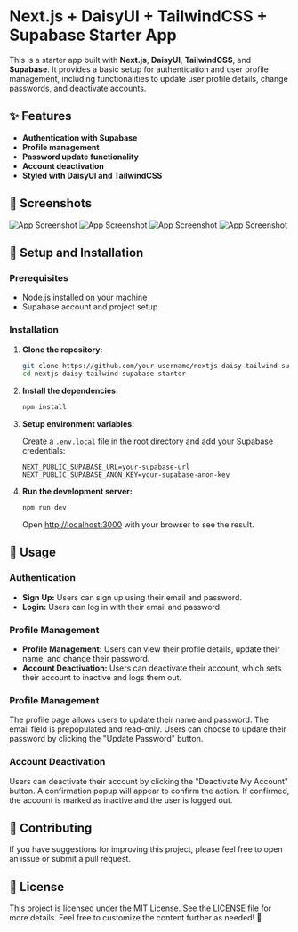 # Next.js + DaisyUI + TailwindCSS + Supabase Starter App

This is a starter app built with **Next.js**, **DaisyUI**, **TailwindCSS**, and **Supabase**. It provides a basic setup for authentication and user profile management, including functionalities to update user profile details, change passwords, and deactivate accounts.

## ✨ Features

- **Authentication with Supabase**
- **Profile management**
- **Password update functionality**
- **Account deactivation**
- **Styled with DaisyUI and TailwindCSS**

## 📸 Screenshots


![App Screenshot](https://ibb.co/J2FVbRF)
![App Screenshot](https://ibb.co/N7nMm9L)
![App Screenshot](https://ibb.co/2P278k0)
![App Screenshot](https://ibb.co/1JkyHZj)



## 🚀 Setup and Installation

### Prerequisites

- Node.js installed on your machine
- Supabase account and project setup

### Installation

1. **Clone the repository:**
    ```bash
    git clone https://github.com/your-username/nextjs-daisy-tailwind-supabase-starter.git
    cd nextjs-daisy-tailwind-supabase-starter
    ```

2. **Install the dependencies:**
    ```bash
    npm install
    ```

3. **Setup environment variables:**

    Create a `.env.local` file in the root directory and add your Supabase credentials:
    ```env
    NEXT_PUBLIC_SUPABASE_URL=your-supabase-url
    NEXT_PUBLIC_SUPABASE_ANON_KEY=your-supabase-anon-key
    ```

4. **Run the development server:**
    ```bash
    npm run dev
    ```
    Open [http://localhost:3000](http://localhost:3000) with your browser to see the result.

## 📖 Usage

### Authentication

- **Sign Up:** Users can sign up using their email and password.
- **Login:** Users can log in with their email and password.

### Profile Management

- **Profile Management:** Users can view their profile details, update their name, and change their password.
- **Account Deactivation:** Users can deactivate their account, which sets their account to inactive and logs them out.

### Profile Management

The profile page allows users to update their name and password. The email field is prepopulated and read-only. Users can choose to update their password by clicking the "Update Password" button.

### Account Deactivation

Users can deactivate their account by clicking the "Deactivate My Account" button. A confirmation popup will appear to confirm the action. If confirmed, the account is marked as inactive and the user is logged out.

## 🤝 Contributing

If you have suggestions for improving this project, please feel free to open an issue or submit a pull request.

## 📄 License

This project is licensed under the MIT License. See the [LICENSE](./LICENSE) file for more details.
Feel free to customize the content further as needed! 🎉
